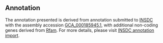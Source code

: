 

Annotation
----------

The annotation presented is derived from annotation submitted to
[INSDC](http://www.insdc.org) with the assembly accession
[GCA\_000185945.1](http://www.ebi.ac.uk/ena/data/view/GCA_000185945.1),
with additional non-coding genes derived from
[Rfam](http://rfam.xfam.org/). For more details, please visit [INSDC
annotation
import](http://ensemblgenomes.org/info/data/insdc_annotation).
